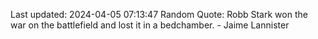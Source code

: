 Last updated: 2024-04-05 07:13:47
Random Quote: Robb Stark won the war on the battlefield and lost it in a bedchamber.  -  Jaime Lannister